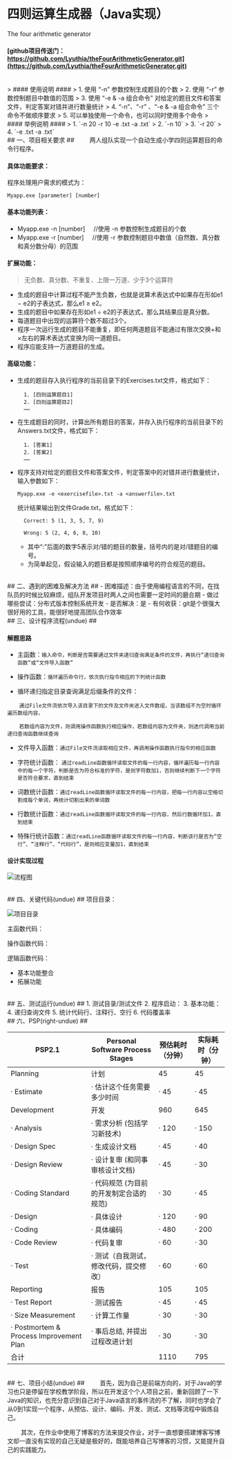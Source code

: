 # 四则运算生成器（Java实现） #
The four arithmetic generator


#### [github项目传送门：https://github.com/Lyuthia/theFourArithmeticGenerator.git](https://github.com/Lyuthia/theFourArithmeticGenerator.git) ####

<br/>
> #### 使用说明 ####
> 1. 使用 “-n” 参数控制生成题目的个数
> 2. 使用 “-r” 参数控制题目中数值的范围
> 3. 使用 “-e & -a 组合命令” 对给定的题目文件和答案文件，判定答案对错并进行数量统计
> 4. “-n”、“-r” 、“-e & -a 组合命令” 三个命令不做顺序要求
> 5. 可以单独使用一个命令，也可以同时使用多个命令
> #### 举例说明 ####
> 1. `-n 20 -r 10 -e <exercisefile>.txt -a <answerfile>.txt`
> 2. `-n 10`
> 3. `-r 20`
> 4. `-e <exercisefile>.txt -a <answerfile>.txt`



<br/>
## 一、项目相关要求 ##
&nbsp;&nbsp;&nbsp;&nbsp;&nbsp;&nbsp;&nbsp;
两人组队实现一个自动生成小学四则运算题目的命令行程序。

#### 具体功能要求： ####

程序处理用户需求的模式为：

	Myapp.exe [parameter] [number]

#### 基本功能列表： ####
- Myapp.exe -n [number]    &nbsp;&nbsp;&nbsp;&nbsp;//使用 -n 参数控制生成题目的个数
- Myapp.exe -r [number]    &nbsp;&nbsp;&nbsp;&nbsp;//使用 -r 参数控制题目中数值（自然数、真分数和真分数分母）的范围 

#### 扩展功能： ####
> 无负数、真分数、不重复、上限一万道、少于3个运算符

- 生成的题目中计算过程不能产生负数，也就是说算术表达式中如果存在形如e1 − e2的子表达式，那么e1 ≥ e2。
- 生成的题目中如果存在形如e1 ÷ e2的子表达式，那么其结果应是真分数。
- 每道题目中出现的运算符个数不超过3个。
- 程序一次运行生成的题目不能重复，即任何两道题目不能通过有限次交换+和×左右的算术表达式变换为同一道题目。
- 程序应能支持一万道题目的生成。

#### 高级功能： ####
- 生成的题目存入执行程序的当前目录下的Exercises.txt文件，格式如下：

	    1. [四则运算题目1]
    	2. [四则运算题目2]
    	……

- 在生成题目的同时，计算出所有题目的答案，并存入执行程序的当前目录下的Answers.txt文件，格式如下：

	    1. [答案1]
    	2. [答案2]
    	……
    
- 程序支持对给定的题目文件和答案文件，判定答案中的对错并进行数量统计，输入参数如下： 

    `Myapp.exe -e <exercisefile>.txt -a <answerfile>.txt`

	统计结果输出到文件Grade.txt，格式如下：

	    Correct: 5 (1, 3, 5, 7, 9)
    
    	Wrong: 5 (2, 4, 6, 8, 10)

 	- 其中“:”后面的数字5表示对/错的题目的数量，括号内的是对/错题目的编号。
 	- 为简单起见，假设输入的题目都是按照顺序编号的符合规范的题目。



<br/>
## 二、遇到的困难及解决方法 ##
- 困难描述：由于使用编程语言的不同，在找队员的时候比较麻烦，组队开发项目时两人之间也需要一定时间的磨合期
- 做过哪些尝试：分布式版本控制系统开发
- 是否解决：是
- 有何收获：git是个很强大很好用的工具，能很好地提高团队合作效率



<br/>
## 三、设计程序流程(undue) ##

#### 解题思路 ####

- 主函数：`输入命令，判断是否需要通过文件夹递归查询满足条件的文件，再执行“递归查询函数”或“文件导入函数”`

- 操作函数：`循环遍历命令行，依次执行指令相应的下列统计函数`

- 循环递归指定目录查询满足后缀条件的文件：

&nbsp;&nbsp;&nbsp;&nbsp;&nbsp;&nbsp;
`通过File文件流依次导入该目录下的文件及文件夹进入文件数组，当该数组不为空时循环遍历数组内容，`

&nbsp;&nbsp;&nbsp;&nbsp;&nbsp;&nbsp;
`若数组内容为文件，则调用操作函数执行相应操作，若数组内容为文件夹，则迭代调用当前递归查询函数继续查询`

- 文件导入函数：`通过File文件流读取相应文件，再调用操作函数执行指令的相应函数`

- 字符统计函数：
`通过readLine函数循环读取文件的每一行内容，循环遍历每一行内容中的每一个字符，判断是否为符合标准的字符，是则字符数加1，否则继续判断下一个字符是否符合要求，直到结束`

- 词数统计函数：`通过readLine函数循环读取文件的每一行内容，把每一行内容以空格切割成每个单词，再统计切割出来的单词数`

- 行数统计函数：`通过readLine函数循环读取文件的每一行内容，然后行数循环加1，直到结束`

- 特殊行统计函数：`通过readLine函数循环读取文件的每一行内容，判断该行是否为“空行”、“注释行”、“代码行”，是则相应变量加1，直到结束`

#### 设计实现过程 ####
![流程图]()



<br/>
## 四、关键代码(undue) ##
项目目录：

![项目目录]()

主函数代码：

操作函数代码：

逻辑函数代码：

- 基本功能整合
- 拓展功能



<br/>
## 五、测试运行(undue) ##
1. 测试目录/测试文件
2. 程序启动：
3. 基本功能：
4. 递归查询文件
5. 统计代码行、注释行、空行
6. 代码覆盖率



<br/>
## 六、PSP(right-undue) ##

| PSP2.1| Personal Software Process Stages| 预估耗时（分钟） | 实际耗时（分钟） |
|-----------------|----------------------|-----------------|----------------|
| Planning        | 计划                     |45              |45            |
| · Estimate        | · 估计这个任务需要多少时间    |· 45        |· 45          |
| Development     | 开发                      |960             |645          |
| · Analysis        | · 需求分析 (包括学习新技术)   |· 120       |· 150        |
| · Design Spec     | · 生成设计文档               |· 45        |· 40         |
| · Design Review   | · 设计复审 (和同事审核设计文档)|· 45        |· 30         |
| · Coding Standard | · 代码规范 (为目前的开发制定合适的规范)|· 30 |· 45         |
| · Design          | · 具体设计              |· 120            |· 90         |
| · Coding          | · 具体编码              |· 480            |· 200        |
| · Code Review     | · 代码复审              |· 60             |· 30         |
| · Test            | · 测试（自我测试，修改代码，提交修改）|· 60  |· 60         |
| Reporting         | 报告                   |105               |105          |
| · Test Report     | · 测试报告              |· 45             |· 45         |
| · Size Measurement| · 计算工作量            |· 30              |· 30        |
| · Postmortem & Process Improvement Plan|· 事后总结, 并提出过程改进计划|· 30|· 30|
| 合计              |                        |1110               |795         |



<br/>
## 七、项目小结(undue) ##
&nbsp;&nbsp;&nbsp;&nbsp;&nbsp;&nbsp;&nbsp;
首先，因为自己是前端方向的，对于Java的学习也只是停留在学校教学阶段，所以在开发这个个人项目之前，重新回顾了一下Java的知识，也充分意识到自己对于Java语言的事件流的不了解，同时也学会了从0到1实现一个程序，从预估、设计、编码、开发、测试、文档等流程中锻炼自己。

&nbsp;&nbsp;&nbsp;&nbsp;&nbsp;&nbsp;&nbsp;
其次，在作业中使用了博客的方法来提交作业，对于一直想要搭建博客写博文却一直没有实现的自己无疑是极好的，既能培养自己写博客的习惯，又能提升自己的实践能力。
